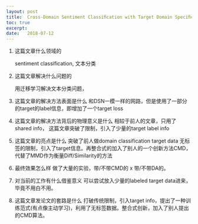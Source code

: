 ```yaml
---
layout: post
title:  Cross-Domain Sentiment Classiﬁcation with Target Domain Speciﬁc Information
toc: true 
excerpt: 
date:   2018-07-12
---
```

1. 这篇文章什么领域的

   sentiment classification, 文本分类

2. 这篇文章解决什么问题的

   用迁移学习解决文本分类问题，

3. 这篇文章的解决方法表面是什么
   和DSN一模一样的网路，但是使用了一部分的target的label信息，即增加了一个target loss

4. 这篇文章的解决方法背后的物理意义是什么
   相较于前人的文章，只用了shared info， 这篇文章突破了限制，引入了少量的target label info

5. 这篇文章的亮点是什么
   突破了前人做domain classification target data 无标签的限制，引入了target信息。再整合式的加入了别人的一个创新方法CMD，代替了MMD作为衡量Diff/Similarity的方法

6. 最终效果怎么样
   做了大量的实验，带/不带CMD的 x 带/不带DA的。

7. 对当前的工作有什么借鉴意义
   可以尝试放入少量的labeled target data进来，毕竟不用白不用。

8. 这篇文章发论文的套路是什么
   打破传统限制，引入target info，提出了一种训练范式(有点像主动学习)，利用了无标签数据。整合式创新，加入了别人提出的CMD算法。
